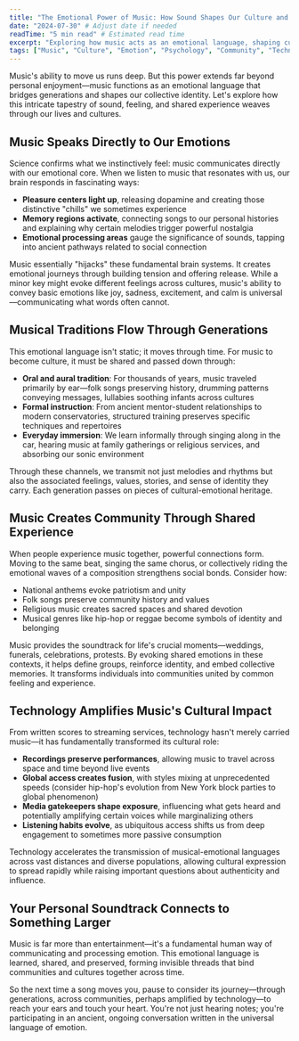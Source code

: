 ```yaml
---
title: "The Emotional Power of Music: How Sound Shapes Our Culture and Connects Us"
date: "2024-07-30" # Adjust date if needed
readTime: "5 min read" # Estimated read time
excerpt: "Exploring how music acts as an emotional language, shaping culture, connecting generations, and fostering community through shared experience and technological amplification."
tags: ["Music", "Culture", "Emotion", "Psychology", "Community", "Technology"]
---
```


Music's ability to move us runs deep. But this power extends far beyond personal enjoyment—music functions as an emotional language that bridges generations and shapes our collective identity. Let's explore how this intricate tapestry of sound, feeling, and shared experience weaves through our lives and cultures.

## Music Speaks Directly to Our Emotions

Science confirms what we instinctively feel: music communicates directly with our emotional core. When we listen to music that resonates with us, our brain responds in fascinating ways:

- **Pleasure centers light up**, releasing dopamine and creating those distinctive "chills" we sometimes experience
- **Memory regions activate**, connecting songs to our personal histories and explaining why certain melodies trigger powerful nostalgia
- **Emotional processing areas** gauge the significance of sounds, tapping into ancient pathways related to social connection

Music essentially "hijacks" these fundamental brain systems. It creates emotional journeys through building tension and offering release. While a minor key might evoke different feelings across cultures, music's ability to convey basic emotions like joy, sadness, excitement, and calm is universal—communicating what words often cannot.

## Musical Traditions Flow Through Generations

This emotional language isn't static; it moves through time. For music to become culture, it must be shared and passed down through:

- **Oral and aural tradition**: For thousands of years, music traveled primarily by ear—folk songs preserving history, drumming patterns conveying messages, lullabies soothing infants across cultures
- **Formal instruction**: From ancient mentor-student relationships to modern conservatories, structured training preserves specific techniques and repertoires
- **Everyday immersion**: We learn informally through singing along in the car, hearing music at family gatherings or religious services, and absorbing our sonic environment

Through these channels, we transmit not just melodies and rhythms but also the associated feelings, values, stories, and sense of identity they carry. Each generation passes on pieces of cultural-emotional heritage.

## Music Creates Community Through Shared Experience

When people experience music together, powerful connections form. Moving to the same beat, singing the same chorus, or collectively riding the emotional waves of a composition strengthens social bonds. Consider how:

- National anthems evoke patriotism and unity
- Folk songs preserve community history and values
- Religious music creates sacred spaces and shared devotion
- Musical genres like hip-hop or reggae become symbols of identity and belonging

Music provides the soundtrack for life's crucial moments—weddings, funerals, celebrations, protests. By evoking shared emotions in these contexts, it helps define groups, reinforce identity, and embed collective memories. It transforms individuals into communities united by common feeling and experience.

## Technology Amplifies Music's Cultural Impact

From written scores to streaming services, technology hasn't merely carried music—it has fundamentally transformed its cultural role:

- **Recordings preserve performances**, allowing music to travel across space and time beyond live events
- **Global access creates fusion**, with styles mixing at unprecedented speeds (consider hip-hop's evolution from New York block parties to global phenomenon)
- **Media gatekeepers shape exposure**, influencing what gets heard and potentially amplifying certain voices while marginalizing others
- **Listening habits evolve**, as ubiquitous access shifts us from deep engagement to sometimes more passive consumption

Technology accelerates the transmission of musical-emotional languages across vast distances and diverse populations, allowing cultural expression to spread rapidly while raising important questions about authenticity and influence.

## Your Personal Soundtrack Connects to Something Larger

Music is far more than entertainment—it's a fundamental human way of communicating and processing emotion. This emotional language is learned, shared, and preserved, forming invisible threads that bind communities and cultures together across time.

So the next time a song moves you, pause to consider its journey—through generations, across communities, perhaps amplified by technology—to reach your ears and touch your heart. You're not just hearing notes; you're participating in an ancient, ongoing conversation written in the universal language of emotion. 